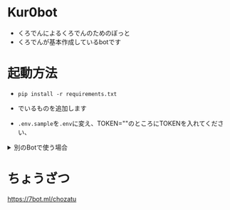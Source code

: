 # Kur0bot
* くろでんによるくろでんのためのぼっと
* くろでんが基本作成しているbotです
# 起動方法
* ```pip install -r requirements.txt```
* でいるものを追加します

* ```.env.sample```を```.env```に変え、TOKEN=""のところにTOKENを入れてください、

<details><summary>別のBotで使う場合</summary>

* ((ながいけどゆるして))
* いろいろな定義を変更する必要があります。
* まず、0den.pyの
```py:0den.py
guild_id = 733707710784340100
```
* を自分のサーバーのIDに変更してください。
* また、その下少し行くと、
```py:0den.py
bot.manageguild = bot.get_guild(981923517736046592)
bot.guild = bot.get_guild(733707710784340100)
bot.owner = bot.get_user(699414261075804201)
bot.unei_role = bot.guild.get_role(738956776258535575)
bot.unei_members = bot.unei_role.members
bot.everyone = bot.guild.get_role(733707710784340100)
```
* とあると思いますのでそこも変えてください。
<details1><summary>上から順に何かを説明</summary>
* manageguildは管理するサーバーのidを貼ってください。
* guildはサーバーを貼ってください。
* ownerはBot所有者のidを貼ってください。
* unei_roleはサーバーの運営につけましょう
* everyoneは@@everyoneのidを張ってください。
* 取得方法は知りません
</details1>
* もう少し下にまだあるからそれも設定してください。
```py:0den.py
bot.siritori_ch = bot.get_channel(982967189109878804)
```
* しりとりのチャンネルを貼ってください。

* 多分最後です。
* VC系統の定義で、
```py:0den.py
bot.vc1 = bot.get_channel(981800095760670730)
bot.vc2 = bot.get_channel(981800262165495828)
bot.vc3 = bot.get_channel(981800316116803636)
```
* というのがあるはずです。
* 一つのVCの場合はvc2,vc3のget_channelの中身を殻にしておいてください。
* それ以外はすべて埋めましょう。
</details>

# ちょうざつ
https://7bot.ml/chozatu

